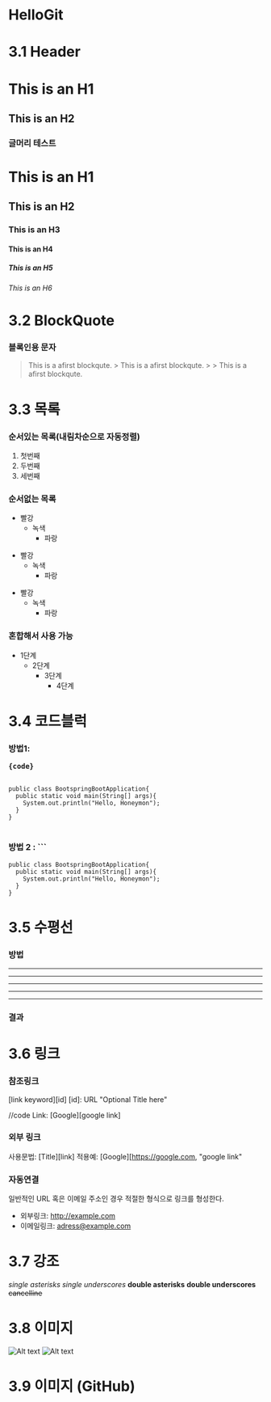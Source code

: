 # HelloGit

# 3.1 Header
This is an H1
==============

This is an H2
-------------

### 글머리 테스트
# This is an H1
## This is an H2
### This is an H3
#### This is an H4
##### This is an H5
###### This is an H6

# 3.2 BlockQuote
### 블록인용 문자
> This is a afirst blockqute.
>     > This is a afirst blockqute.
>     >     > This is a afirst blockqute.

# 3.3 목록
### 순서있는 목록(내림차순으로 자동정렬)
1. 첫번째
2. 두번째
3. 세번째
### 순서없는 목록
* 빨강
  * 녹색
    * 파랑
+ 빨강
  + 녹색
    + 파랑
- 빨강
  - 녹색
    - 파랑
### 혼합해서 사용 가능
* 1단계
  - 2단계
    + 3단계
      + 4단계
      
# 3.4 코드블럭
### 방법1: <pre><code>{code}</code></pre>
<pre>
<code>
public class BootspringBootApplication{
  public static void main(String[] args){
    System.out.println("Hello, Honeymon");
  }
}
</code>
</pre>
### 방법 2 : ```
```
public class BootspringBootApplication{
  public static void main(String[] args){
    System.out.println("Hello, Honeymon");
  }
}
```

# 3.5 수평선
### 방법
* * *
***
*****
- - -
-----------------------------
### 결과
# 3.6 링크
### 참조링크
[link keyword][id]
[id]: URL "Optional Title here"

//code
Link: [Google][google link]

[googlelink]: https://google.com "Go google"

### 외부 링크
사용문법: [Title][link]
적용예: [Google][https://google.com, "google link"

### 자동연결
일반적인 URL 혹은 이메일 주소인 경우 적절한 형식으로 링크를 형성한다.
* 외부링크: <http://example.com>
* 이메일링크: <adress@example.com>

# 3.7 강조
*single asterisks*
_single underscores_
**double asterisks**
__double underscores__
~~cancelline~~

# 3.8 이미지
![Alt text](/path/to/img.jpg)
![Alt text](/path/to/img.jpg "Optional title")

# 3.9 이미지 (GitHub)
